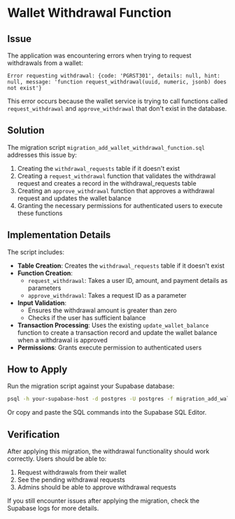 # Wallet Withdrawal Function

## Issue

The application was encountering errors when trying to request withdrawals from a wallet:

```
Error requesting withdrawal: {code: 'PGRST301', details: null, hint: null, message: 'function request_withdrawal(uuid, numeric, jsonb) does not exist'}
```

This error occurs because the wallet service is trying to call functions called `request_withdrawal` and `approve_withdrawal` that don't exist in the database.

## Solution

The migration script `migration_add_wallet_withdrawal_function.sql` addresses this issue by:

1. Creating the `withdrawal_requests` table if it doesn't exist
2. Creating a `request_withdrawal` function that validates the withdrawal request and creates a record in the withdrawal_requests table
3. Creating an `approve_withdrawal` function that approves a withdrawal request and updates the wallet balance
4. Granting the necessary permissions for authenticated users to execute these functions

## Implementation Details

The script includes:

- **Table Creation**: Creates the `withdrawal_requests` table if it doesn't exist
- **Function Creation**: 
  - `request_withdrawal`: Takes a user ID, amount, and payment details as parameters
  - `approve_withdrawal`: Takes a request ID as a parameter
- **Input Validation**: 
  - Ensures the withdrawal amount is greater than zero
  - Checks if the user has sufficient balance
- **Transaction Processing**: Uses the existing `update_wallet_balance` function to create a transaction record and update the wallet balance when a withdrawal is approved
- **Permissions**: Grants execute permission to authenticated users

## How to Apply

Run the migration script against your Supabase database:

```bash
psql -h your-supabase-host -d postgres -U postgres -f migration_add_wallet_withdrawal_function.sql
```

Or copy and paste the SQL commands into the Supabase SQL Editor.

## Verification

After applying this migration, the withdrawal functionality should work correctly. Users should be able to:

1. Request withdrawals from their wallet
2. See the pending withdrawal requests
3. Admins should be able to approve withdrawal requests

If you still encounter issues after applying the migration, check the Supabase logs for more details.
